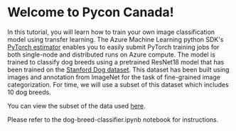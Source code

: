 # Welcome to Pycon Canada!

In this tutorial, you will learn how to train your own image classification model using transfer learning. The Azure Machine Learning python SDK's [PyTorch estimator](https://docs.microsoft.com/en-us/azure/machine-learning/service/how-to-train-pytorch) enables you to easily submit PyTorch training jobs for both single-node and distributed runs on Azure compute. The model is trained to classify dog breeds using a pretrained ResNet18 model that has been trained on the [Stanford Dog dataset](http://vision.stanford.edu/aditya86/ImageNetDogs/). This dataset has been built using images and annotation from ImageNet for the task of fine-grained image categorization. For time, we will use a subset of this dataset which includes 10 dog breeds.

You can view the subset of the data used [here](https://github.com/heatherbshapiro/pycon-canada/tree/master/breeds-10). 

Please refer to the dog-breed-classifier.ipynb notebook for instructions.
